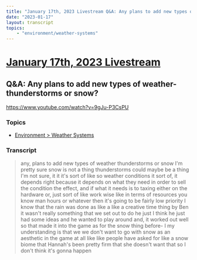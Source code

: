 ```yaml
---
title: "January 17th, 2023 Livestream Q&A: Any plans to add new types of weather- thunderstorms or snow?"
date: "2023-01-17"
layout: transcript
topics:
    - "environment/weather-systems"
---
```

# [January 17th, 2023 Livestream](../2023-01-17.md)
## Q&A: Any plans to add new types of weather- thunderstorms or snow?
https://www.youtube.com/watch?v=9gJu-P3CsPU

### Topics
* [Environment > Weather Systems](../topics/environment/weather-systems.md)

### Transcript

> any, plans to add new types of weather thunderstorms or snow I'm pretty sure snow is not a thing thunderstorms could maybe be a thing I'm not sure, it it it's sort of like so weather conditions it sort of, it depends right because it depends on what they need in order to sell the condition the effect, and if what it needs is to taxing either on the hardware or, just sort of like work wise like in terms of resources you know man hours or whatever then it's going to be fairly low priority I know that the rain was done as like a like a creative time thing by Ben it wasn't really something that we set out to do he just I think he just had some ideas and he wanted to play around and, it worked out well so that made it into the game as for the snow thing before- I my understanding is that we we don't want to go with snow as an aesthetic in the game at all like like people have asked for like a snow biome that Hannah's been pretty firm that she doesn't want that so I don't think it's gonna happen
